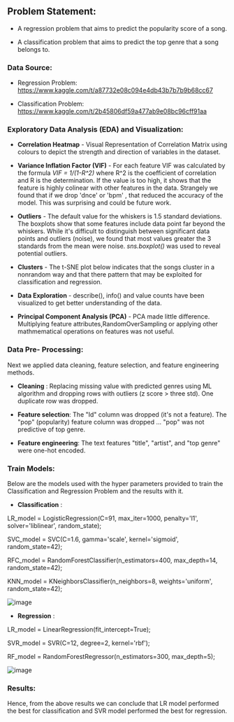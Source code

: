 
<h2>Problem Statement:</h2>

* A regression problem that aims to predict the popularity score of a song.

* A classification problem that aims to predict the top genre that a song belongs to.


<h3>Data Source:</h3>

* Regression Problem: https://www.kaggle.com/t/a87732e08c094e4db43b7b7b9b68cc67

* Classification Problem: https://www.kaggle.com/t/2b45806df59a477ab9e08bc96cff91aa


<h3>Exploratory Data Analysis (EDA) and Visualization:</h3>

* **Correlation Heatmap** - Visual Representation of Correlation Matrix using colours to depict the strength and direction of variables in the 															dataset.

* **Variance Inflation Factor (VIF)** - For each feature VIF was calculated by the formula *VIF = 1/(1-R^2)* where R^2 is the coefficient of 																correlation and R is the determination. If the value is too high, it shows that the feature is highly colinear with other features in the data. Strangely we found that if we drop 'dnce' or 'bpm' , that reduced the accuracy of the model. This was surprising and could be future work.

* **Outliers** - The default value for the whiskers is 1.5 standard deviations. The boxplots show that some features include data point far beyond the whiskers. While it's difficult to distinguish between significant data points and outliers (noise), we found that most values greater the 3 standards from the mean were noise. *sns.boxplot()* was used to reveal potential outliers.

* **Clusters** - The t-SNE plot below indicates that the songs cluster in a nonrandom way and that there pattern that may be exploited for classification and regression.

* **Data Exploration** - describe(), info() and value counts have been visualized to get better understanding of the data.

* **Principal Component Analysis (PCA)** -  PCA made little difference. Multiplying feature attributes,RandomOverSampling or applying other mathmematical operations on features was not useful.


<h3>Data Pre- Processing:</h3>

Next we applied data cleaning, feature selection, and feature engineering methods.

* **Cleaning** : Replacing missing value with predicted genres using ML algorithm and dropping rows with outliers (z score > three std). One duplicate row was dropped.

* **Feature selection**: The "Id" column was dropped (it's not a feature). The "pop" (popularity) feature column was dropped ... "pop" was not predictive of top genre.

* **Feature engineering**: The text features "title", "artist", and "top genre" were one-hot encoded.


<h3>Train Models:</h3>

Below are the models used with the hyper parameters provided to train the Classification and Regression Problem and the results with it.

* **Classification** : 

LR_model = LogisticRegression(C=91, max_iter=1000, penalty='l1', solver='liblinear', random_state);

SVC_model = SVC(C=1.6, gamma='scale', kernel='sigmoid', random_state=42);

RFC_model = RandomForestClassifier(n_estimators=400, max_depth=14, random_state=42);

KNN_model = KNeighborsClassifier(n_neighbors=8, weights='uniform', random_state=42);

![image](https://github.com/archishmanSingha/Spotify-Classfication-Regression/assets/123219771/3558c3a3-b014-4dc4-9d9e-58e1756e06fc)

* **Regression** :

LR_model = LinearRegression(fit_intercept=True);

SVR_model = SVR(C=12, degree=2, kernel='rbf');

RF_model = RandomForestRegressor(n_estimators=300, max_depth=5);

![image](https://github.com/archishmanSingha/Spotify-Classfication-Regression/assets/123219771/928aeea5-8229-40b0-8e1c-f58fd15248fb)

<h3>Results:</h3>

Hence, from the above results we can conclude that LR model performed the best for classification and SVR model performed the best for regression.



